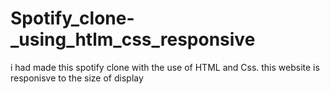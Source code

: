 # Spotify_clone-_using_htlm_css_responsive


i had made this spotify clone with the use of HTML and Css.
this website is responisve to the size of display
